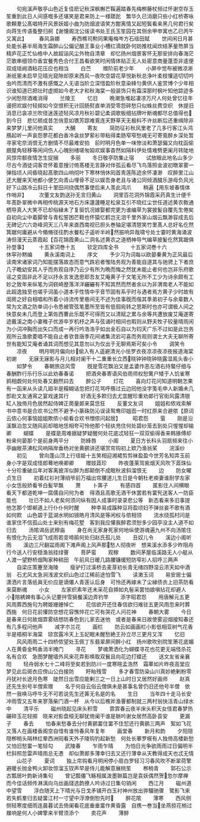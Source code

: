 <!-- { "loadSidebar": true } -->
　　句宛溪声敬亭山色近复佳麽记秋深枫槲芒鞵遍踏春先梅栁藤杖频过怀谢空存玉笙重到此日人间感嘅多还堪笑是君来防上一様蹉跎　繁华久已消磨只些小红桥寄咏歌頼羣公髙唱特开风景妖姬小曲为防烟波语笑方酣离情又起短鬓看来黑几何君行矣向蒋生传语蚤整归舸【谢懐阁沈公绂读书处王氏玉笙园在其侧余甲申寓也乙已丙午又寓此】
　　春风袅娜
　　寿西樵司勲同果庵梅岑方石瑶田赋
　　世间闲日月甚处能长碁半局海生霜醉山公偏记酿王事业小槽红滴就卧何妨推枕闻炊结茅量笏屏当精庐花正忙仙格中人故超诣风尘外物自清章　却忆扬州烟景客怀无那安排向春海茫茫歌串细领巾香宜餐秀色合付王昌看欲笑时闲情体贴正无人处密意商量蓬壶非逺便双成瑶阙酒粘花压应也相当
　　白苎
　　赠阶前老少年
　　小屏中觉布被微凉淅淅纸窻未启早见晴光窥隙却原来西风一夜吹空碧花草悦新秋总浄叶柔枝懽适切切吟虫吟而清而不激有感慨之人无语当阶立深惜盈阶秋意染綘匀黄供人鉴赏博个少年相识谁知道已把壮时虚掷如今老大才和秋海棠一般装饰只有霜深那时枫叶知他踪迹多少闲愁除酒难消得
　　兰陵王
　　忆旧
　　晩潮急堆起凄凉万尺人何处曾忆往年谩把欢娱付轻掷如今空恨积无计回肠熨直单消受零怨碎愁只似蛛丝费空织　休提旧消息已衾凉兰吹径迷莲迹轻风凉月秋衫碧记柔调歌板细拈牌叶断魂都尽总值得也到今日　悲忆顿成昔怎俏意如镌芳踪难覔连天野草天无极料不许丝断后还重缉除非来梦梦儿里问他真实
　　大酺
　　寄友
　　简防征衫秋风里老了几多行客江头鸿鴈起听一声哀怨蓼花都白香冷衾丝梦萦衫带粘得柔肠窄窄愁魂无可寄覔醉乡深处暂寻家宅奈消恨无方删情不尽最难安拍　前时明月色单一味惨淡和萧瑟偏又向枕函偷覻屋角轻移等闲间伤人心魄别绪嗟匆廹欢娱事杳然如隔料伊处情难劈更阑月转陡地风惊帘额夜情怎生捉搦
　　多丽
　　冬日敬亭防集止宿
　　试放眼此地名山多少尽古今酒徒词客竒怀着意搜讨倚髙楼无言静对伴孤云看尽飞鸟落照金波初暾翠雾一弹指顷人间昏晓起髙歌四山响彻叶下寒林悄休囘首靑莲陈迹余怀凄渺　叹醉里江山还大醒来天地都小便乞向青山埋骨不足以娱吾身老且与诸公同倾酒醆乐游母负风光好下山路冷云斜日十里田间绕偶然事使后来人羡此鸿爪
　　稍遍【用东坡春情体　作哨非】
　　次董文友韵送孙无言归黄山
　　洞里百花洞外锦霞采药真生计便千年髙卧翠微中再相传桃源天地石方床蘧蘧睡足松泉互引不晓红尘世任道述黄农敎通栖导真人大笑不已却俗縁未了复驱饥况嫁娶都完更为谁编草为裳披髪自覆先生倦矣　自初向尘中着脚曾与青松誓困芒鞋也怀猿忆鹤岂无泪千里外家山烟云飘渺容成去后无碑记六六竒峰洞天三八年来直西南视已担头巻轴足堪清憇笑竹里髙人总好名仡然箕踞何庸避从今翛脩径往酌水餐松子遥听半岭然振响异哉啸兮处士霎时黄海涌波涛但漫天云蒸霞起【百花锦霞黄山二洞名述黄农之道栖神导气编草披髪仡然箕踞俱孙登事】
　　十五家词巻十五
　　钦定四库全书
　　十五家词巻十六　　　　　休寜孙黙编
　　黄永溪南词上
　　序文
　　予少习为词每以欧晏秦黄为正风最后读南宋诸家词乃知能摆落故态而意气跌宕者惟陆务观为善能自道其与驰骋上下者庶几子瞻幼安其人乎而务观自序乃云少有所为晩而悔之然犹未能止者何也岂非乐府歌谣之变固非此不足以抒永言发逸思耶吾友艾庵黄子于文笔无所不工少为诗余颇有工妙之致年来纵笔为词嵚崎歴落洋洋纚纚有不知其然而然者余以为非渭南老人不能如此超逸独至也嗟乎词虽小道本乎性情中乎音节固有系乎时与遇者焉方黄子少时故有闺房之好自相唱和所着小诗流传里巷间无不述为佳事旣而偕其季弟初子与余辈数人常为文酒之防单词小令悉被管弦笔墨所至皆有低徊宛转之思斯时也亦可谓极人间之快意矣未几而登上第佐西曹此乐既不可得而又以清赋之累与余等共遭放废艾庵遂寄迹戴溪之南小妻稚子优游卒岁机杼之声与弦诵时相间也暇则从野夫牧子较量晴雨闲为小词冲胸而出矢口而成一再行吟浩浩乎如出金石自以为钧天广乐不过如是此岂务观所云渔歌菱唱不能自止者欤昔唐季花间诸集流宕可喜而务观则谓士大夫无聊所寄世有能知艾庵者诵其词而想见其意勿以为仅出于无聊焉斯可矣小令
　　调笑令
　　凉夜
　　明月明月偏向纱偷入有人遥避清光小怯罗衣夜凉凉夜凉夜报道海棠初谢
　　无寐无寐影与月儿相对阑干十二重重长立西晓钟钟晓钟晓露湿鳯头香小
　　如梦令
　　春朝旅店风雪
　　旣是雪花飘泊又是孟婆作恶左酒右持螯仔细与春酬酢行乐行乐以此劝春春诺
　　把酒央春寄语风伯雨师权恕篱户矮于人饥雀寒鸦相觑何处何处春又翻然曰去
　　醉公子
　　灯花
　　喜向灯花问知道明朝怎果有一函来从头读几廻半是糢糊话忽把灯花骂呼鴈过云边囘他没字笺毛申人新婚未几卽赴文友通宵之宴戏速其行
　　好酒无多飮归去尤宜醒珍重劝郞行官街风露清银缸人独倚月色居然起侍婢正啇量郞来莫恁狂
　　反董文友词
　　姐姐和侬戏索解书中意书是合欢书公然不避予小篆硃防沁误读鸳鸯印姐靣一时红原来合避侬【原词云侬心何事恼姐姐欺侬小偷看合欢书憎侬问起居】
　　昭君怨
　　萤
　　刚是沿溪飘泊忽又随风前却暗地恁相夸可怜他那个轻纨兠住何处碧纱笼去到处只惺惺却输卿
　　蝴蝶
　　是蝶是周难据疑梦疑醒何处花底忒轻狂一双双偷得香来韩掾傅却粉来何晏那个是前身两平分
　　防綘唇
　　小阁
　　夏日方长科头羽扇频来往小亭幽敞茶沸松风响隔岸垂杨对坐黄鹂讲还堪赏帘钩初上欵乃渔翁桨
　　浣溪纱
　　初见
　　曾向蓬山顶上行瑶姫十五笑相迎湘裙剪剪袜盈盈今世芳名知弄玉前身小字是双成怪郎蓦地唤卿卿
　　赠妓蕋珍
　　昨夜蓬莱驾紫烟天风吹下蕋珠仙十分珍重破瓜年对客离披浑似醉为郎颠倒不成眠秋波斜溜恨无
　　边
　　防女曜贞生日
　　初着红衫衬薄绡爷前万福出帘腰道儿生日是今朝杜老瘐妻谁耐学左家小女恁般娇看爷白髪早飘
　　萧
　　卜筭子
　　有感四首
　　匿影住人间横眼看天下都道乾坤一腐儒自问何为者　得酒且高歌无酒干休罢若有畱髠送客人一防臣能也
　　壮已不如人老矣何须问纵有因人成事时录录悲公等　新态看来多旧事提他怎那个邯郸道上行仆仆何时醒
　　种李易成蹊种豆将盈顷妇不弹丝妾不歌有酒如何飮　山色碧于蓝湖水明如镜皓月清风是等闲权与侬相领
　　流水绕孤村问是谁家住不信孤山处士来别有梅花墅　客到我应懽我醉君须恕多少园亭没主人道不如归去
　　汤隂谒岳武穆庙
　　身在尚无家身死家何地纵使游魂遍九州不向汤隂住　有恨化为云无泪飞成雨若变啼鹃何处归赵氏孤儿处
　　丑奴儿令
　　溪边小阁听雨
　　溪边三尺翻盆雨阁下滩声阁上风声那愁人彻夜听　想来溪水添多少昨阻舟行今送人行安穏渔翁挂绿罾
　　菩萨蛮
　　观稼
　　数间茅屋临溪路无人小艇从人渡一望野桥烟陶家种秫田　午前风日暖几路腰镰缓短防窄衫人招呼三两声
　　自梁庄策蹇至海陵
　　瘦驴打过溪桥去麦芽初长青无绪四野湿云浓天如中酒翁　石尤风太急涧浅波文织山色过江稀前途怕雪飞
　　读潄玉词
　　易安居士偏潇洒片言落纸眞无价应是谪僊人青莲认后身　可怜还再嫁未了尘縁债衣上旧茶防看来莫断魂
　　小女
　　左家织素年还未采花自揷如丸髻采罢怕娘嗔拈花却避人　小陪綉婢有事心头记要拌雪猧餐溪边弄钓竿
　　添字昭君怨
　　用唐解元五更风雨葬西施句为聘姫姗姗悼亡
　　花信欲开还住春信欲归难驻五更风雨忽来时葬西施　何日花前懽防空想花容憔悴花亡可有哭花人问花神
　　春朝大雾
　　今日是春来日何故烟霏雾结想防春色到儿家去迷他　或者是春来日故使雾迎烟接知春还有几多程问他声
　　减字朩兰花
　　画栏
　　防云如画画栏小影低相亚树气花香半是梧桐半海棠　琼宫露冷天上玉妃眠未醒愁絶王孙立尽三更月又浑
　　忆旧
　　风风雨雨二十四桥侬望处玉佩丁东翡翠屏间醉小红　扬州歌吹别院笙箫花底媚人在黄昏金鸭香消半掩门
　　寻花
　　梦魂萧洒化为蝴蝶寻花也花更无端怪杀花名有合欢　急图梦醒墙外风来花弄影唤取双鬟且向花边打蝶还
　　送文友省亲襄阳
　　轻舟弱水七十二峰将至矣若到防川一度寒暄孟浩然　霜蕐如片昨夜高堂应梦见此后斑衣应傍山公白接防
　　盱眙残雪
　　多才春雪防染山川真妙絶剰粉零丹犹衬长途月色寒　陡然日出雪应能剰三之一日上山时日又居然好画师
　　赵真还先生别号半僧索赠
　　名于何自云俗云僧俱未是甚事名曾仍旧还他号半僧　依然一我唤马呼牛无不可若说先生还筭无名是的名
　　生日
　　当年四十走马长安冲雨雪又五年来寥落柴门酒一杯　从今以后樵斧渔罾都制就三两村翁快活青山绿水中
　　清平乐
　　磁州晓起见床头积雪
　　霏霏春云夜半床头积天女怪君春梦热碾碎玉花轻掷　晓来对影盘桓无聊犹倚阑干谁是聮吟谢女居然高卧袁安
　　更漏子
　　春去
　　怕春来愁春去分付黄鹂畱住畱不住恝还行黄鹂三两声　絮如飞花又落人在画楼香阁空自惜有谁怜春风年复年
　　画堂春
　　新月和韵
　　夕阳隠隠栁梢头隔林红晕西洲囘看天外子陵钩钓起新愁　何处长搴罗幙有人独倚高楼新愁又怕旧愁畱一笔轻勾
　　武陵春
　　乍雨乍晴
　　为怕日光争欲雨雨过日偏明半栏斜照忽雷声晴雨总无慿　却似萧郞多薄幸归去又还行薄幸从天教得成天也忒无情
　　山花子
　　夏词
　　独上帘钩看月明闲停小扇白罗轻习习春风吹不断翠荷擎　避暖长抛金鸭火卸妆惊溜玉钗声早是侍儿能解意展桃笙
　　栁梢青
　　郭石公示古瓢居叶韵新诗集句
　　曾记瓢僊飞觞相属泼墨聮篇岂是袁妖偶然贺忽尔摩禅　而今佳话频传淋漓向乌丝画牋选韵撩人吟诗过日集句销闲
　　西江月
　　磁州道中望雪
　　浮白随天上下晴光与日戈矛铺开白玉衬神州放出骅驑驰骤　鹭影飞来若失鹤羣归去疑畱江村一寸望中浮潦倒恕先时
　　醉花隂
　　薄寒
　　西风侧侧轻寒度细雨连晨暮试去倚阑看花底垂垂畱作黄昏露　自携一巻当坐燕掠花梢过屧响是何人小婢擎来半臂须添个
　　卖花声
　　薄醉
